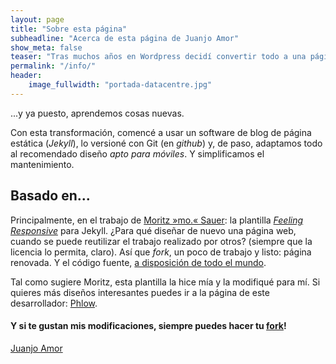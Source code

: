 ```yaml
---
layout: page
title: "Sobre esta página"
subheadline: "Acerca de esta página de Juanjo Amor"
show_meta: false
teaser: "Tras muchos años en Wordpress decidí convertir todo a una página estática. Con menos máquina todo va mucho mejor. Y sobre todo, es más seguro."
permalink: "/info/"
header:
    image_fullwidth: "portada-datacentre.jpg"
---
```

...y ya puesto, aprendemos cosas nuevas.

Con esta transformación, comencé a usar un software de blog de página estática (*Jekyll*), lo versioné con Git (en *github*) y, de paso, adaptamos todo al recomendado diseño *apto para móviles*. Y simplificamos el mantenimiento.


## Basado en...

Principalmente, en el trabajo de [Moritz »mo.« Sauer][1]: la plantilla [*Feeling Responsive*][2] para Jekyll. ¿Para qué diseñar de nuevo una página web, cuando se puede reutilizar el trabajo realizado por otros? (siempre que la licencia lo permita, claro). Así que *fork*, un poco de trabajo y listo: página renovada. Y el código fuente, [a disposición de todo el mundo][4].

Tal como sugiere Moritz, esta plantilla la hice mía y la modifiqué para mí. Si quieres más diseños interesantes puedes ir a la página de este desarrollador: [Phlow][3].

#### Y si te gustan mis modificaciones, siempre puedes hacer tu [fork][4]!

[Juanjo Amor][5]


 [1]: http://sauer.io
 [2]: http://phlow.github.io/feeling-responsive/
 [3]: http://phlow.de/
 [4]: http://github.com/jjamor/dramor-blog/
 [5]: http://dramor.net/
 